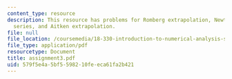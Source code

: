 ```yaml
---
content_type: resource
description: This resource has problems for Romberg extrapolation, Newton-Cotes, Taylor
  series, and Aitken extrapolation.
file: null
file_location: /coursemedia/18-330-introduction-to-numerical-analysis-spring-2004/579f5e4a5bf5598210feeca61fa2b421_assignment3.pdf
file_type: application/pdf
resourcetype: Document
title: assignment3.pdf
uid: 579f5e4a-5bf5-5982-10fe-eca61fa2b421
---
```

